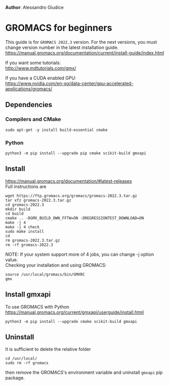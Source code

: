 **Author**: Alessandro Giudice

# GROMACS for beginners

This guide is for `GROMACS 2022.3` version. For the next versions, you must change version number in the latest installation guide.  
https://manual.gromacs.org/documentation/current/install-guide/index.html  

If you want some tutorials:  
http://www.mdtutorials.com/gmx/  

If you have a CUDA enabled GPU:  
https://www.nvidia.com/en-sg/data-center/gpu-accelerated-applications/gromacs/

## Dependencies
### Compilers and CMake
```
sudo apt-get -y install build-essential cmake
```
### Python 
```
python3 -m pip install --upgrade pip cmake scikit-build gmxapi
```

## Install 
https://manual.gromacs.org/documentation/#latest-releases   
Full instructions are
```
wget https://ftp.gromacs.org/gromacs/gromacs-2022.3.tar.gz
tar xfz gromacs-2022.3.tar.gz
cd gromacs-2022.3
mkdir build
cd build
cmake .. -DGMX_BUILD_OWN_FFTW=ON -DREGRESSIONTEST_DOWNLOAD=ON
make -j 4
make -j 4 check
sudo make install
cd
rm gromacs-2022.3.tar.gz
rm -rf gromacs-2022.3
```
NOTE: If your system support more of 4 jobs, you can change -j option value.  
Checking your installation and using GROMACS:  
```
source /usr/local/gromacs/bin/GMXRC
gmx
```
## Install gmxapi  
To use GROMACS with Python  
https://manual.gromacs.org/current/gmxapi/userguide/install.html
```
python3 -m pip install --upgrade cmake scikit-build gmxapi
```
## Uninstall
It is sufficient to delete the relative folder
```
cd /usr/local/
sudo rm -rf gromacs
```
then remove the GROMACS's environment variable and uninstall `gmxapi` pip package.

